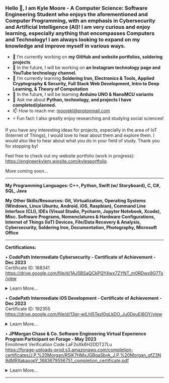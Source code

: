 ### Hello 👋, I am Kyle Moore - A Computer Science: Software Engineering Student who enjoys the aforementioned and Computer Programming, with an emphasis in Cybersecurity and Artificial Intelligence (AI)! I am very curious and enjoy learning, especially anything that encompasses Computers and Technology! I am always looking to expand on my knowledge and improve myself in various ways.

- 🔭 I’m currently working on **my GitHub and website portfolios, soldering projects**
- 🌠 In the future, I will be working on **an Instagram technology page and YouTube technology channel.**
- 🌱 I’m currently learning __Soldering Iron, Electronics & Tools, Applied Cryptography & Security, Full Stack Web Development, Intro to Deep Learning, & Theory of Computation__
- 🚀 In the future, I will be learning **Arduino UNO & NanoMCU variants**
- 💬 Ask me about **Python, technology, and projects I have completed/planned.**
- 📫 How to reach me: moorekl@protonmail.com
- ⚡ Fun fact: I also greatly enjoy researching and studying social sciences!



If you have any interesting ideas for projects, especially in the area of IoT (Internet of Things), I would love to hear about them and explore them. I would also like to hear about what you do in your field of study. Thank you for stopping by!

Feel free to check out my website portfolio (work in progress): https://engineerkylem.wixsite.com/kylesportfolio

More coming soon...



----------------------------------------------------------------------------------------------------------------------------------------------------

**My Programming Languages: C++, Python, Swift (w/ Storyboard), C, C#, SQL, Java**

**My Other Skills/Resources: Git, Virtualization, Operating Systems (Windows, Linux Ubuntu, Android, iOS, Raspbian), Command Line Interface (CLI), IDEs (Visual Studio, Pycharm, Jupyter Notebook, Xcode), Misc. Software Programs, Nomenclatures & Hardware Configurations, Internet of Things (IoT) Devices, File/Data Recovery & Analysis, Cybersecurity, Soldering Iron, Documentation, Photography, Microsoft Office**

----------------------------------------------------------------------------------------------------------------------------------------------------

**Certifications:**

• **CodePath Intermediate Cybersecurity - Certificate of Achievement - Dec 2023**  
Certificate ID: 188341  
https://drive.google.com/file/d/1AJ5BSaQCkPQY4wx7ZYNT_m0RDwx9G7Ts/view    

<details>
  <summary>Learn More...</summary>
  <blockquote>

   • Demonstrated mastery of essential cybersecurity tools, including Wireshark, MISP, Audit, and Splunk.  
   • Successfully simulated real-world cyberattacks and performed thorough analyses to assess their impact on diverse systems.    

   • Utilized data mining techniques to identify potential attackers and conducted extensive file analysis using Splunk.

   • Implemented effective Denial-of-Service (DoS) mitigation strategies using Audit.

   • Conducted comprehensive research on the historical context of well-known attacks through MISP.

   • Applied knowledge of networking, the OSI model, and IP protocols to execute precise incident response procedures.

   • Acquired a strong foundational understanding of Cybersecurity, reinforcing and expanding my digital security expertise.
   
  </blockquote>
</details>    


• **CodePath Intermediate iOS Development - Certificate of Achievement - Dec 2023**  
Certificate ID: 192355  
https://drive.google.com/file/d/13gr-wILhl5TezI0gLkDO_Ju0DeuEI6OY/view      
<details>
  <summary>Learn More...</summary>
  <blockquote>  
   • Demonstrated expertise in building iOS apps with meticulous attention to detail, ensuring both comprehensible code and sleek User Interfaces (UI). Proficiently utilized Xcode on macOS for development.  
   • Added additional features and quality-of-life elements to enhance app functionality and user experience. Improvements encompassed aesthetics, additional features (e.g., camera implementation), and more.  
     • Implemented various aspects of iOS app development, including APIs, controllers (e.g., tab bar, table view), backend/server development using back4app, and other essential features.  
     • Enhanced critical-thinking and problem-solving skills through extensive troubleshooting of IDEs during application development, addressing common errors, and optimizing development procedures.  
     • Utilized Git, including branches, with built-in support within Xcode for version control and collaborative development.  
  </blockquote>
</details>    

• **JPMorgan Chase & Co. Software Engineering Virtual Experience Program Participant on Forage - May 2023**  
Enrollment Verification Code LaF2oXk6H2DDT27Lu  
https://forage-uploads-prod.s3.amazonaws.com/completion-certificates/J.P.%20Morgan/R5iK7HMxJGBgaSbvk_J.P.%20Morgan_gfZ3N9dMRXakaoopY_1683679556751_completion_certificate.pdf      
<details>
  <summary>Learn More...</summary>
  <blockquote>  
     • Established a local development environment by downloading essential files, tools, and dependencies.  
     • Identified and rectified broken files in the repository, ensuring the correct output of the web application.  
     • Utilized JPMorgan Chase's open-source library, Perspective, to create a live graph for displaying data feeds in a clear and visually appealing manner, catering to trader monitoring needs.  
     • Developed fluency in command-line operations and Git, vital tools for effective programming. Emphasized the importance of Git for collaborative project work.  
     • Gained proficiency in React, Typescript, and web application development.  
  </blockquote>
</details>    

----------------------------------------------------------------------------------------------------------------------------------------------------

<!--
**KyoKyle64/KyoKyle64** is a ✨ _special_ ✨ repository because its `README.md` (this file) appears on your GitHub profile.

Here are some ideas to get you started:

- 🔭 I’m currently working on ...
- 🌱 I’m currently learning ...
- 👯 I’m looking to collaborate on ...
- 🤔 I’m looking for help with ...
- 💬 Ask me about ...
- 📫 How to reach me: ...
- 😄 Pronouns: ...
- ⚡ Fun fact: ...
-->
